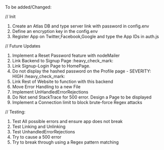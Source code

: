 To be added/Changed:

// Init
<ol>
  <li> Create an Atlas DB and type server link with password in config.env  </li>
  <li> Define an encryption key in the config.env </li>
  <li> Register App on Twitter,Facebook,Google and type the App IDs in auth.js </li>
</ol>
// Future Updates
<ol>
  <li> Implement a Reset Password feature with nodeMailer </li>
  <li> Link Backend to Signup Page :heavy_check_mark: </li>
  <li> Link Signup-Login Page to HomePage.   </li>                              
<li>Do not display the hashed password on the Profile page - SEVERITY: HIGH  :heavy_check_mark: </li>
  <li> Link Rest of Website to function with this backend </li>
  <li> Move Error Handling to a new File </li>
  <li> Implement UnHandledErrorRejections </li>
  <li> Do Not send StackTrace for 500 error. Design a Page to be displayed </li>
  <li> Implement a Connection limit to block brute-force Regex attacks </li>
</ol>
// Testing:
<ol>
  <li> Test All possible errors and ensure app does not break </li>
  <li> Test Linking and Unlinking </li>
  <li> Test UnhandledErrorRejections </li>
  <li> Try to cause a 500 error </li>
  <li> Try to break through using a Regex pattern matching </li>
</ol>
